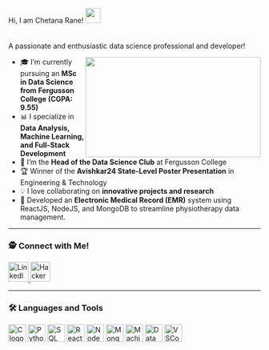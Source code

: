 Hi, I am Chetana Rane! <img src="https://raw.githubusercontent.com/debdutgoswami/debdutgoswami/master/assets/gifs/Hi.gif" width="30px">  
<br>  
A passionate and enthusiastic data science professional and developer!  
<div align="center">  
  <img height="200" src="https://yt3.ggpht.com/aZwOyRoTvmtZsAVxTiSc48ZUofoba60FiEMq9dHp0d4Nv2Do-pcZ6SOx354XPr7KXZfbo6DACgcaZQ=s600-c-fcrop64=1,00000000ffffffff-nd-v1" width="350" align=right />  
</div>  

- 🎓 I’m currently pursuing an **MSc in Data Science from Fergusson College (CGPA: 9.55)**  
- 📊 I specialize in **Data Analysis, Machine Learning, and Full-Stack Development**  
- 🌟 I’m the **Head of the Data Science Club** at Fergusson College  
- 🏆 Winner of the **Avishkar24 State-Level Poster Presentation** in Engineering & Technology  
- 💡 I love collaborating on **innovative projects and research**  
- 🚀 Developed an **Electronic Medical Record (EMR)** system using ReactJS, NodeJS, and MongoDB to streamline physiotherapy data management.  

---

### 🕵️ Connect with Me!  

<div align="left">  
  <a href="https://www.linkedin.com/in/chetana-rane" target="_blank">  
    <img src="https://img.shields.io/static/v1?message=LinkedIn&logo=linkedin&label=&color=0077B5&logoColor=white&labelColor=&style=for-the-badge" height="40" alt="LinkedIn logo" />  
  </a>  
  <a href="https://www.hackerrank.com/chetana_rane" target="_blank">  
    <img src="https://img.shields.io/static/v1?message=HackerRank&logo=hackerrank&label=&color=2EC866&logoColor=white&labelColor=&style=for-the-badge" height="40" alt="HackerRank logo" />  
  </a>  
</div>  

---

### 🛠️ Languages and Tools  

<div align="left">  
  <img src="https://img.shields.io/badge/C-A8B9CC?logo=c&logoColor=black&style=for-the-badge" height="35" alt="C logo" />  
  <img src="https://img.shields.io/badge/Python-3776AB?logo=python&logoColor=white&style=for-the-badge" height="35" alt="Python logo" />  
  <img src="https://img.shields.io/badge/SQL-4479A1?logo=mysql&logoColor=white&style=for-the-badge" height="35" alt="SQL logo" />  
  <img src="https://img.shields.io/badge/ReactJS-61DAFB?logo=react&logoColor=black&style=for-the-badge" height="35" alt="ReactJS logo" />  
  <img src="https://img.shields.io/badge/NodeJS-339933?logo=nodedotjs&logoColor=white&style=for-the-badge" height="35" alt="NodeJS logo" />  
  <img src="https://img.shields.io/badge/MongoDB-47A248?logo=mongodb&logoColor=white&style=for-the-badge" height="35" alt="MongoDB logo" />  
  <img src="https://img.shields.io/badge/Machine%20Learning-0097A7?logo=scikitlearn&logoColor=white&style=for-the-badge" height="35" alt="Machine Learning logo" />  
  <img src="https://img.shields.io/badge/Data%20Analysis-4EA94B?logo=pandas&logoColor=white&style=for-the-badge" height="35" alt="Data Analysis logo" />  
  <img src="https://img.shields.io/badge/Visual Studio Code-007ACC?logo=visualstudiocode&logoColor=white&style=for-the-badge" height="35" alt="VSCode logo" />  
</div>  

